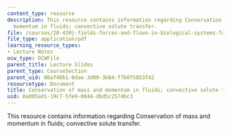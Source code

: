 ```yaml
---
content_type: resource
description: This resource contains information regarding Conservation of mass and
  momentum in fluids; convective solute transfer.
file: /courses/20-430j-fields-forces-and-flows-in-biological-systems-fall-2015/8a095ad119c75fe90044dbd5c2574bc3_MIT20_430JF15_Lecture15.pdf
file_type: application/pdf
learning_resource_types:
- Lecture Notes
ocw_type: OCWFile
parent_title: Lecture Slides
parent_type: CourseSection
parent_uid: 00af40b1-0dae-3d00-3b84-f7b075853f42
resourcetype: Document
title: Conservation of mass and momentum in fluids; convective solute transfer
uid: 8a095ad1-19c7-5fe9-0044-dbd5c2574bc3
---
```

This resource contains information regarding Conservation of mass and momentum in fluids; convective solute transfer.

